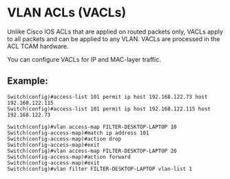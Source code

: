 # VLAN ACLs (VACLs)
Unlike Cisco IOS ACLs that are applied on routed packets only, VACLs apply to all packets and can be applied to any VLAN.
VACLs are processed in the ACL TCAM hardware.

You can configure VACLs for IP and MAC-layer traffic.


## Example:
```
Switch(config)#access-list 101 permit ip host 192.168.122.73 host 192.168.122.115
Switch(config)#access-list 101 permit ip host 192.168.122.115 host 192.168.122.73

Switch(config)#vlan access-map FILTER-DESKTOP-LAPTOP 10
Switch(config-access-map)#match ip address 101 
Switch(config-access-map)#action drop
Switch(config-access-map)#exit
Switch(config)#vlan access-map FILTER-DESKTOP-LAPTOP 20
Switch(config-access-map)#action forward 
Switch(config-access-map)#exit
Switch(config)#vlan filter FILTER-DESKTOP-LAPTOP vlan-list 1
```